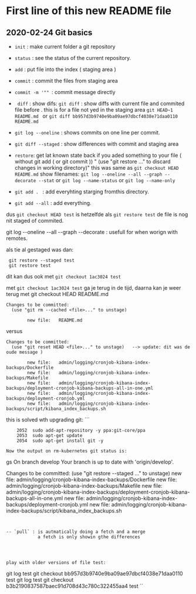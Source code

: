 # First line of this new README file
## 2020-02-24 Git basics

- `init`    : make current folder a git repository
- `status`  : see the status of the current repository.
- `add`     : put file into the index ( staging area )
- `commit`  : commit the files from staging area
- `commit -m '"" `: commit message directly
- ` diff`   : show difs:    `git diff` : show diffs with current file and commited file before . this is for a file not yed in the staging area
                            `git HEAD~1 README.md ` or `git diff bb957d3b9740e9ba09ae97dbcf4038e71daa0110 README.md`
- `git log --oneline` : shows commits on one line per commit.
- `git diff --staged` : show differences with commit and staging area
- `restore`: get lat known  state back if you aded something to your file ( without git add ( or git commit ))
            "   (use "git restore <file>..." to discard changes in working directory)"
            this was same as `git checkout HEAD README.md`
show filenames:     `git log --oneline --all --graph --decorate --stat` or `git log --name-status` or `git log --name-only`

- `git add . ` : add everyhting starging fromthis directory.
- `git add --all` : add everything.


dus `git checkout HEAD test` is hetzelfde als ` git restore test `
de file is nog nit staged of commited.

git log --oneline --all --graph --decorate : usefull for when worign with remotes.



als tie al gestaged was dan:
```
 git restore --staged test
 git restore test
```
dit kan dus ook met `git checkout 1ac3024 test`


met `git checkout 1ac3024 test` ga je terug in de tijd,
daarna kan je weer terug met git checkout HEAD README.md

```
Changes to be committed:
  (use "git rm --cached <file>..." to unstage)

        new file:   README.md
```

versus

```
Changes to be committed:
  (use "git reset HEAD <file>..." to unstage)   --> update: dit was de oude message )

        new file:   admin/logging/cronjob-kibana-index-backups/Dockerfile
        new file:   admin/logging/cronjob-kibana-index-backups/Makefile
        new file:   admin/logging/cronjob-kibana-index-backups/deployment-cronjob-kibana-backups-all-in-one.yml
        new file:   admin/logging/cronjob-kibana-index-backups/deployment-cronjob.yml
        new file:   admin/logging/cronjob-kibana-index-backups/script/kibana_index_backups.sh
```
this is solved wth upgrading git:
        ```

        2052  sudo add-apt-repository -y ppa:git-core/ppa
        2053  sudo apt-get update
        2054  sudo apt-get install git -y
```
Now the output on rm-kubernetes git status is:
```
 gs
On branch develop
Your branch is up to date with 'origin/develop'.

Changes to be committed:
  (use "git restore --staged <file>..." to unstage)
        new file:   admin/logging/cronjob-kibana-index-backups/Dockerfile
        new file:   admin/logging/cronjob-kibana-index-backups/Makefile
        new file:   admin/logging/cronjob-kibana-index-backups/deployment-cronjob-kibana-backups-all-in-one.yml
        new file:   admin/logging/cronjob-kibana-index-backups/deployment-cronjob.yml
        new file:   admin/logging/cronjob-kibana-index-backups/script/kibana_index_backups.sh
```


-- `pull` : is autmatically doing a fetch and a merge
            a fetch is only showin gthe differences




play with older versions of file test:
```
  git log test
   git checkout bb957d3b9740e9ba09ae97dbcf4038e71daa0110  test
   git log test
   git checkout b3b2190837587baec91d708d43c780c322455aa4 test
 ``
